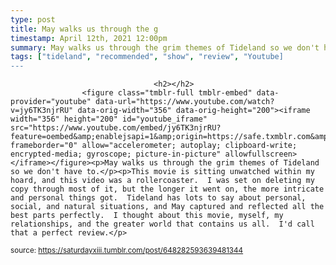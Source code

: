 ```yaml
---
type: post
title: May walks us through the g
timestamp: April 12th, 2021 12:00pm
summary: May walks us through the grim themes of Tideland so we don't have to.</p><p>This movie is sitting unwatched within my hoard, and this video was a rolle
tags: ["tideland", "recommended", "show", "review", "Youtube]
---
```


                
                
                                    <h2></h2>
                    <figure class="tmblr-full tmblr-embed" data-provider="youtube" data-url="https://www.youtube.com/watch?v=jy6TK3njrRU" data-orig-width="356" data-orig-height="200"><iframe width="356" height="200" id="youtube_iframe" src="https://www.youtube.com/embed/jy6TK3njrRU?feature=oembed&amp;enablejsapi=1&amp;origin=https://safe.txmblr.com&amp;wmode=opaque" frameborder="0" allow="accelerometer; autoplay; clipboard-write; encrypted-media; gyroscope; picture-in-picture" allowfullscreen></iframe></figure><p>May walks us through the grim themes of Tideland so we don't have to.</p><p>This movie is sitting unwatched within my hoard, and this video was a rollercoaster.  I was set on deleting my copy through most of it, but the longer it went on, the more intricate and personal things got.  Tideland has lots to say about personal, social, and natural situations, and May captured and reflected all the best parts perfectly.  I thought about this movie, myself, my relationships, and the greater world that contains us all.  I'd call that a perfect review.</p>
                
                
                
                
                
                
                                
<small>source: https://saturdayxiii.tumblr.com/post/648282593639481344</small>